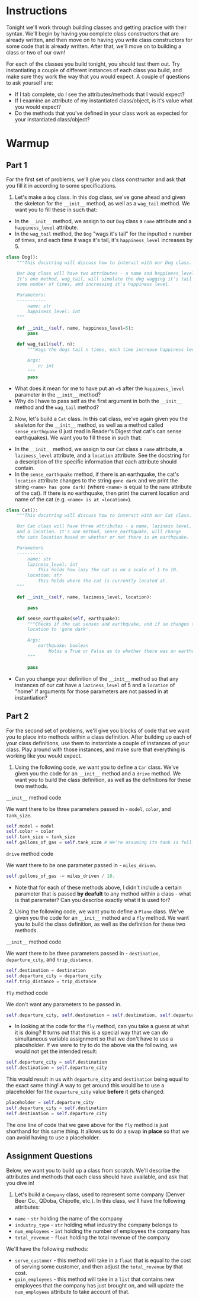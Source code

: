# Instructions 

Tonight we'll work through building classes and getting practice with their syntax. We'll begin by having you complete class constructors that are already written, and then move on to having you write class constructors for some code that is already written. After that, we'll move on to building a class or two of our own!

For each of the classes you build tonight, you should test them out. Try instantiating a couple of different instances of each class you build, and make sure they work the way that you would expect. A couple of questions to ask yourself are: 

* If I tab complete, do I see the attributes/methods that I would expect?
* If I examine an attribute of my instantiated class/object, is it's value what you would expect?
* Do the methods that you've defined in your class work as expected for your instantiated class/object?

# Warmup

## Part 1

For the first set of problems, we'll give you class constructor and ask that you fill it in according to some specifications. 

1. Let's make a `Dog` class. In this dog class, we've gone ahead and given the skeleton for the `__init__` method, as well as a `wag_tail` method. We want you to fill these in such that: 

* In the `__init__` method, we assign to our `Dog` class a `name` attribute and a `happiness_level` attribute. 
* In the `wag_tail` method, the `Dog` "wags it's tail" for the inputted `n` number of times, and each time it wags it's tail, it's `happiness_level` increases by 5. 

```python 
class Dog(): 
    """This docstring will discuss how to interact with our Dog class. 

    Our Dog class will have two attributes - a name and happiness_level. 
    It's one method, wag_tail, will simulate the dog wagging it's tail 
    some number of times, and increasing it's happiness level. 

    Parameters: 
    -----------
        name: str
        happiness_level: int
    """
    
    def __init__(self, name, happiness_level=5): 
        pass

    def wag_tail(self, n): 
        """Wags the dogs tail n times, each time increase happiness level by 5. 

        Args: 
            n: int
        """
        pass
```

* What does it mean for me to have put an `=5` after the `happiness_level` parameter in the `__init__` method?
* Why do I have to pass self as the first argument in both the `__init__` method and the `wag_tail` method?

2. Now, let's build a `Cat` class. In this cat class, we've again given you the skeleton for the `__init__` method, as well as a method called `sense_earthquake` (I just read in Reader's Digest that cat's can sense earthquakes). We want you to fill these in such that: 

* In the `__init__` method, we assign to our `Cat` class a `name` attribute, a `laziness_level` attribute, and a `location` attribute. See the docstring for a description of the specific information that each attribute should contain. 
* In the `sense_earthquake` method, if there is an earthquake, the cat's `location` attribute changes to the string `gone dark` and we print the string `<name> has gone dark!` (where `<name>` is equal to the `name` attribute of the cat). If there is no earthquake, then print the current location and name of the cat (e.g. `<name> is at <location>`). 

```python 
class Cat(): 
    """This docstring will discuss how to interact with our Cat class. 

    Our Cat class will have three attributes - a name, laziness level,  
    and a location. It's one method, sense_earthquake, will change 
    the cats location based on whether or not there is an earthquake. 

    Parameters
    ----------
        name: str 
        laziness_level: int
            This holds how lazy the cat is on a scale of 1 to 10. 
        location: str
            This holds where the cat is currently located at. 
    """

    def __init__(self, name, laziness_level, location): 

        pass

    def sense_earthquake(self, earthquake): 
        """Checks if the cat senses and earthquake, and if so changes the cat's
        location to 'gone dark'. 

        Args: 
            earthquake: boolean
                Holds a True or False as to whether there was an earthquake. 
        """

        pass
```

* Can you change your definition of the `__init__` method so that any instances of our cat have a `laziness_level` of 5 and a `location` of "home" if arguments for those parameters are not passed in at instantiation? 

## Part 2

For the second set of problems, we'll give you blocks of code that we want you to place into methods within a class definition. After building up each of your class definitions, use them to instantiate a couple of instances of your class. Play around with those instances, and make sure that everything is working like you would expect. 

1. Using the following code, we want you to define a `Car` class. We've given you the code for an `__init__` method and a `drive` method. We want you to build the class definition, as well as the definitions for these two methods. 

`__init__` method code  

We want there to be three parameters passed in - `model`, `color`, 
and `tank_size`. 

```python 
self.model = model 
self.color = color
self.tank_size = tank_size
self.gallons_of_gas = self.tank_size # We're assuming its tank is full. 
```

`drive` method code 

We want there to be one parameter passed in - `miles_driven`. 

```python
self.gallons_of_gas -= miles_driven / 10. 
```

* Note that for each of these methods above, I didn't include a certain parameter that is passed **by deafult** to any method within a class - what is that parameter? Can you describe exactly what it is used for?

2. Using the following code, we want you to define a `Plane` class. We've given you the code for an `__init__` method and a `fly` method. We want you to build the class definition, as well as the definition for these two methods.   

`__init__` method code

We want there to be three parameters passed in - `destination`, `departure_city`, and `trip_distance`. 

```python
self.destination = destination 
self.departure_city = departure_city
self.trip_distance = trip_distance
```

`fly` method code 

We don't want any parameters to be passed in. 

```python 
self.departure_city, self.destination = self.destination, self.departure_city
```
 
* In looking at the code for the `fly` method, can you take a guess at what it is doing? It turns out that this is a special way that we can do simultaneous variable assignment so that we don't have to use a placeholder. If we were to try to do the above via the following, we would not get the intended result:  

```python
self.departure_city = self.destination
self.destination = self.departure_city
```

This would result in us with `departure_city` and `destination` being equal to the exact same thing! A way to get around this would be to use a placeholder for the `departure_city` value **before** it gets changed: 

```python 
placeholder = self.departure_city
self.departure_city = self.destination
self.destination = self.departure_city
```

The one line of code that we gave above for the `fly` method is just shorthand for this same thing. It allows us to do a swap **in place** so that we can avoid having to use a placeholder. 

## Assignment Questions 

Below, we want you to build up a class from scratch. We'll describe the attributes and methods that each class should have available, and ask that you dive in!

1. Let's build a `Company` class, used to represent some company (Denver Beer Co., QDoba, Chipotle, etc.). In this class, we'll have the following attributes: 

* `name` - `str` holding the name of the company 
* `industry_type` - `str` holding what industry the company belongs to
* `num_employees` - `int` holding the number of employees the company has
* `total_revenue` - `float` holding the total revenue of the company 

We'll have the following methods: 

* `serve_customer` - this method will take in a `float` that is equal to the cost of serving some customer, and then adjust the `total_revenue` by that cost. 
* `gain_employees` - this method will take in a `list` that contains new employees that the company has just brought on, and will update the `num_employees` attribute to take account of that. 
